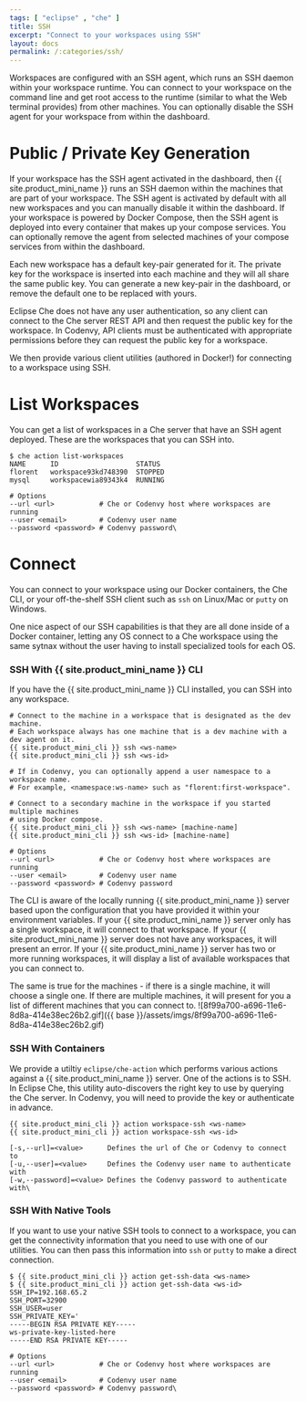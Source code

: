 ```yaml
---
tags: [ "eclipse" , "che" ]
title: SSH
excerpt: "Connect to your workspaces using SSH"
layout: docs
permalink: /:categories/ssh/
---
```

Workspaces are configured with an SSH agent, which runs an SSH daemon within your workspace runtime. You can connect to your workspace on the command line and get root access to the runtime (similar to what the Web terminal provides) from other machines. You can optionally disable the SSH agent for your workspace from within the dashboard.

# Public / Private Key Generation
If your workspace has the SSH agent activated in the dashboard, then {{ site.product_mini_name }} runs an SSH daemon within the machines that are part of your workspace. The SSH agent is activated by default with all new workspaces and you can manually disable it within the dashboard. If your workspace is powered by Docker Compose, then the SSH agent is deployed into every container that makes up your compose services. You can optionally remove the agent from selected machines of your compose services from within the dashboard.

Each new workspace has a default key-pair generated for it. The private key for the workspace is inserted into each machine and they will all share the same public key. You can generate a new key-pair in the dashboard, or remove the default one to be replaced with yours.

Eclipse Che does not have any user authentication, so any client can connect to the Che server REST API and then request the public key for the workspace. In Codenvy, API clients must be authenticated with appropriate permissions before they can request the public key for a workspace.

We then provide various client utilities (authored in Docker!) for connecting to a workspace using SSH.

# List Workspaces  
You can get a list of workspaces in a Che server that have an SSH agent deployed. These are the workspaces that you can SSH into.
```shell  
$ che action list-workspaces
NAME      ID                   STATUS
florent   workspace93kd748390  STOPPED
mysql     workspacewia89343k4  RUNNING

# Options
--url <url>           # Che or Codenvy host where workspaces are running
--user <email>        # Codenvy user name
--password <password> # Codenvy password\
```

# Connect  
You can connect to your workspace using our Docker containers, the Che CLI, or your off-the-shelf SSH client such as `ssh` on Linux/Mac or `putty` on Windows.

One nice aspect of our SSH capabilities is that they are all done inside of a Docker container, letting any OS connect to a Che workspace using the same sytnax without the user having to install specialized tools for each OS.

### SSH With {{ site.product_mini_name }} CLI
If you have the {{ site.product_mini_name }} CLI installed, you can SSH into any workspace.

```shell  
# Connect to the machine in a workspace that is designated as the dev machine.
# Each workspace always has one machine that is a dev machine with a dev agent on it.
{{ site.product_mini_cli }} ssh <ws-name>
{{ site.product_mini_cli }} ssh <ws-id>

# If in Codenvy, you can optionally append a user namespace to a workspace name.
# For example, <namespace:ws-name> such as "florent:first-workspace".

# Connect to a secondary machine in the workspace if you started multiple machines
# using Docker compose.
{{ site.product_mini_cli }} ssh <ws-name> [machine-name]
{{ site.product_mini_cli }} ssh <ws-id> [machine-name]

# Options
--url <url>           # Che or Codenvy host where workspaces are running
--user <email>        # Codenvy user name
--password <password> # Codenvy password
```
The CLI is aware of the locally running {{ site.product_mini_name }} server based upon the configuration that you have provided it within your environment variables. If your {{ site.product_mini_name }} server only has a single workspace, it will connect to that workspace. If your {{ site.product_mini_name }} server does not have any workspaces, it will present an error. If your {{ site.product_mini_name }} server has two or more running workspaces, it will display a list of available workspaces that you can connect to.

The same is true for the machines - if there is a single machine, it will choose a single one. If there are multiple machines, it will present for you a list of different machines that you can connect to.
![8f99a700-a696-11e6-8d8a-414e38ec26b2.gif]({{ base }}/assets/imgs/8f99a700-a696-11e6-8d8a-414e38ec26b2.gif)
### SSH With Containers
We provide a utiltiy `eclipse/che-action` which performs various actions against a {{ site.product_mini_name }} server. One of the actions is to SSH. In Eclipse Che, this utility auto-discovers the right key to use by querying the Che server. In Codenvy, you will need to provide the key or authenticate in advance.
```shell  
{{ site.product_mini_cli }} action workspace-ssh <ws-name>
{{ site.product_mini_cli }} action workspace-ssh <ws-id>

[-s,--url]=<value>      Defines the url of Che or Codenvy to connect to
[-u,--user]=<value>     Defines the Codenvy user name to authenticate with
[-w,--password]=<value> Defines the Codenvy password to authenticate with\
```
### SSH With Native Tools
If you want to use your native SSH tools to connect to a workspace, you can get the connectivity information that you need to use with one of our utilities. You can then pass this information into `ssh` or `putty` to make a direct connection.
```text  
$ {{ site.product_mini_cli }} action get-ssh-data <ws-name>
$ {{ site.product_mini_cli }} action get-ssh-data <ws-id>
SSH_IP=192.168.65.2
SSH_PORT=32900
SSH_USER=user
SSH_PRIVATE_KEY='
-----BEGIN RSA PRIVATE KEY-----
ws-private-key-listed-here
-----END RSA PRIVATE KEY-----

# Options
--url <url>           # Che or Codenvy host where workspaces are running
--user <email>        # Codenvy user name
--password <password> # Codenvy password\
```

